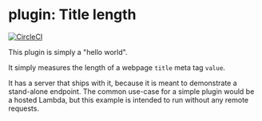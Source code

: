 # plugin: Title length

[![CircleCI](https://circleci.com/gh/checkui/plugin-title-length.svg?style=svg)](https://circleci.com/gh/checkui/plugin-title-length)

This plugin is simply a "hello world".

It simply measures the length of a webpage `title` meta tag `value`.

It has a server that ships with it, because it is meant to demonstrate a stand-alone endpoint. The common use-case for a simple plugin would be a hosted Lambda, but this example is intended to run without any remote requests.
